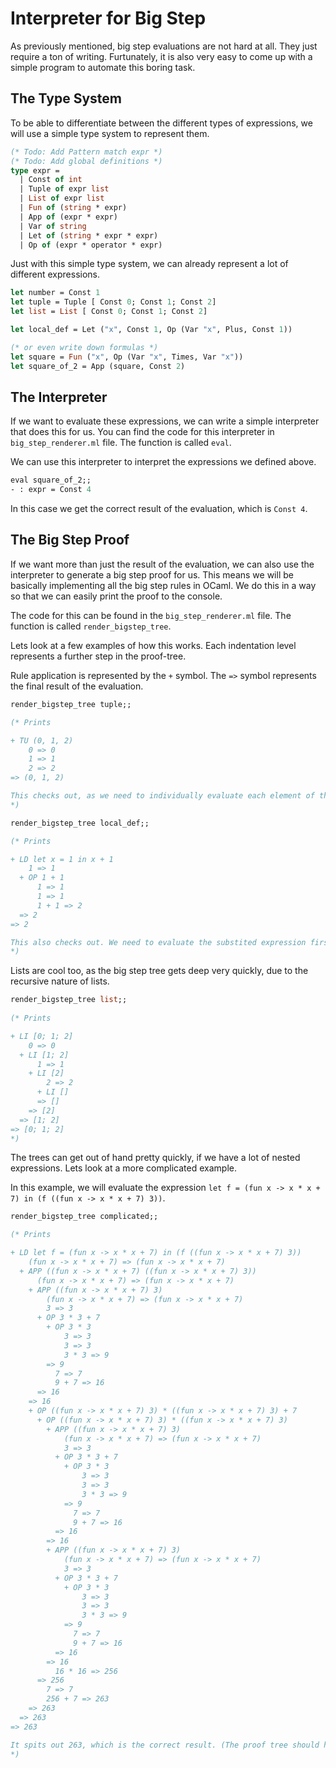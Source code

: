 # Interpreter for Big Step

As previously mentioned, big step evaluations are not hard at all. They just require a ton of writing. 
Furtunately, it is also very easy to come up with a simple program to automate this boring task.

## The Type System

To be able to differentiate between the different types of expressions, we will use a simple type system to represent them.

```ocaml
(* Todo: Add Pattern match expr *)
(* Todo: Add global definitions *)
type expr =
  | Const of int
  | Tuple of expr list
  | List of expr list
  | Fun of (string * expr)
  | App of (expr * expr)
  | Var of string
  | Let of (string * expr * expr)
  | Op of (expr * operator * expr)
```

Just with this simple type system, we can already represent a lot of different expressions.
    
```ocaml    
let number = Const 1
let tuple = Tuple [ Const 0; Const 1; Const 2]
let list = List [ Const 0; Const 1; Const 2]

let local_def = Let ("x", Const 1, Op (Var "x", Plus, Const 1))

(* or even write down formulas *)
let square = Fun ("x", Op (Var "x", Times, Var "x"))
let square_of_2 = App (square, Const 2)
```

## The Interpreter

If we want to evaluate these expressions, we can write a simple interpreter that does this for us.
You can find the code for this interpreter in `big_step_renderer.ml` file. The function is called `eval`.

We can use this interpreter to interpret the expressions we defined above.

```ocaml
eval square_of_2;;
- : expr = Const 4
```

In this case we get the correct result of the evaluation, which is `Const 4`.

## The Big Step Proof

If we want more than just the result of the evaluation, we can also use the interpreter to generate a big step proof for us. This means we will be basically implementing all the big step rules in OCaml. We do this in a way so that we can easily print the proof to the console.

The code for this can be found in the `big_step_renderer.ml` file. The function is called `render_bigstep_tree`.


Lets look at a few examples of how this works. Each indentation level represents a further step in the proof-tree.

Rule application is represented by the `+` symbol. The `=>` symbol represents the final result of the evaluation.


```ocaml
render_bigstep_tree tuple;;

(* Prints

+ TU (0, 1, 2)
    0 => 0
    1 => 1
    2 => 2
=> (0, 1, 2)

This checks out, as we need to individually evaluate each element of the tuple, to be able to evaluate the tuple itself.
*)
```

```ocaml
render_bigstep_tree local_def;;

(* Prints

+ LD let x = 1 in x + 1
    1 => 1
  + OP 1 + 1
      1 => 1
      1 => 1
      1 + 1 => 2
  => 2
=> 2

This also checks out. We need to evaluate the substited expression first, before we can substitute it into the original expression and perform the simple addition using the OP rule. 
*)
```

Lists are cool too, as the big step tree gets deep very quickly, due to the recursive nature of lists.

```ocaml
render_bigstep_tree list;;
    
(* Prints

+ LI [0; 1; 2]
    0 => 0
  + LI [1; 2]
      1 => 1
    + LI [2]
        2 => 2
      + LI []
      => []
    => [2]
  => [1; 2]
=> [0; 1; 2]
*)
```

The trees can get out of hand pretty quickly, if we have a lot of nested expressions. Lets look at a more complicated example.

In this example, we will evaluate the expression `let f = (fun x -> x * x + 7) in (f ((fun x -> x * x + 7) 3))`.

```ocaml
render_bigstep_tree complicated;;

(* Prints

+ LD let f = (fun x -> x * x + 7) in (f ((fun x -> x * x + 7) 3))
    (fun x -> x * x + 7) => (fun x -> x * x + 7)
  + APP ((fun x -> x * x + 7) ((fun x -> x * x + 7) 3))
      (fun x -> x * x + 7) => (fun x -> x * x + 7)
    + APP ((fun x -> x * x + 7) 3)
        (fun x -> x * x + 7) => (fun x -> x * x + 7)
        3 => 3
      + OP 3 * 3 + 7
        + OP 3 * 3
            3 => 3
            3 => 3
            3 * 3 => 9
        => 9
          7 => 7
          9 + 7 => 16
      => 16
    => 16
    + OP ((fun x -> x * x + 7) 3) * ((fun x -> x * x + 7) 3) + 7
      + OP ((fun x -> x * x + 7) 3) * ((fun x -> x * x + 7) 3)
        + APP ((fun x -> x * x + 7) 3)
            (fun x -> x * x + 7) => (fun x -> x * x + 7)
            3 => 3
          + OP 3 * 3 + 7
            + OP 3 * 3
                3 => 3
                3 => 3
                3 * 3 => 9
            => 9
              7 => 7
              9 + 7 => 16
          => 16
        => 16
        + APP ((fun x -> x * x + 7) 3)
            (fun x -> x * x + 7) => (fun x -> x * x + 7)
            3 => 3
          + OP 3 * 3 + 7
            + OP 3 * 3
                3 => 3
                3 => 3
                3 * 3 => 9
            => 9
              7 => 7
              9 + 7 => 16
          => 16
        => 16
          16 * 16 => 256
      => 256
        7 => 7
        256 + 7 => 263
    => 263
  => 263
=> 263

It spits out 263, which is the correct result. (The proof tree should hopefully also be correct, I am not going to check it though.)
*)
```

